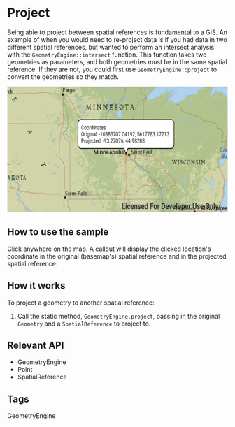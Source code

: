 # Project
Being able to project between spatial references is fundamental to a GIS.
An example of when you would need to re-project data is if you had data 
in two different spatial references, but wanted to perform an intersect 
analysis with the `GeometryEngine::intersect` function. This function 
takes two geometries as parameters, and both geometries must be in the 
same spatial reference. If they are not, you could first use `GeometryEngine::project` 
to convert the geometries so they match.

![Project App](project.png)

## How to use the sample
Click anywhere on the map. A callout will display the clicked location's coordinate in 
the original (basemap's) spatial reference and in the projected spatial reference.

## How it works
To project a geometry to another spatial reference:
1. Call the static method, `GeometryEngine.project`, passing in the original 
`Geometry` and a `SpatialReference` to project to.

## Relevant API  
- GeometryEngine
- Point
- SpatialReference

## Tags
GeometryEngine